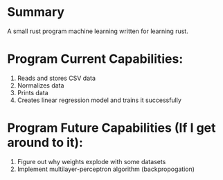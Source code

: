 <h1>Summary</h1>
A small rust program machine learning written for learning rust.

<h1>Program Current Capabilities:</h1>
<ol>
<li> Reads and stores CSV data </li>
<li> Normalizes data</li>
<li> Prints data </li>
<li> Creates linear regression model and trains it successfully</li>
</ol>

<h1>Program Future Capabilities (If I get around to it):</h1>
<ol>
<li> Figure out why weights explode with some datasets </li>
<li> Implement multilayer-perceptron algorithm (backpropogation) </li>
</ol>